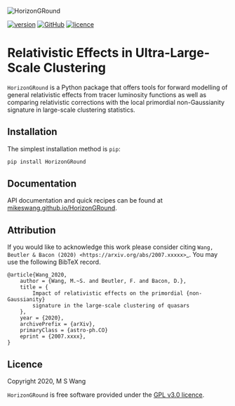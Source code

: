 ![HorizonGRound](
https://github.com/mikeswang/HorizonGRound/tree/v0.1.0/docs/source/_static/HorizonGRound.png)

[![version](https://img.shields.io/badge/version-0.1-green)](
https://github.com/mikeswang/HorizonGRound/tree/v0.1.0/README.md)
[![GitHub](https://img.shields.io/badge/GitHub-MikeSWang%2FHorizonGRound-lightgrey
)](https://github.com/mikeswang/HorizonGRound/tree/v0.1.0)
[![licence](https://img.shields.io/badge/licence-GPL%20v3-lightgrey)](
https://github.com/mikeswang/HorizonGRound/tree/v0.1.0/LICENCE)


# Relativistic Effects in Ultra-Large-Scale Clustering

``HorizonGRound`` is a Python package that offers tools for forward
modelling of general relativistic effects from tracer luminosity functions
as well as comparing relativistic corrections with the local primordial
non-Gaussianity signature in large-scale clustering statistics.


## Installation

The simplest installation method is ``pip``:

```bash
pip install HorizonGRound
```


## Documentation

API documentation and quick recipes can be found at
[mikeswang.github.io/HorizonGRound](
https://mikeswang.github.io/HorizonGRound/).


## Attribution

If you would like to acknowledge this work please consider citing
`Wang, Beutler & Bacon (2020) <https://arxiv.org/abs/2007.xxxxx>`_. You
may use the following BibTeX record.

    @article{Wang_2020,
        author = {Wang, M.~S. and Beutler, F. and Bacon, D.},
        title = {
            Impact of relativistic effects on the primordial {non-Gaussianity}
            signature in the large-scale clustering of quasars
        },
        year = {2020},
        archivePrefix = {arXiv},
        primaryClass = {astro-ph.CO}
        eprint = {2007.xxxx},
    }


## Licence

Copyright 2020, M S Wang

``HorizonGRound`` is free software provided under the [GPL v3.0 licence](
https://www.gnu.org/licenses/gpl-3.0.en.html
).
